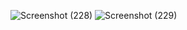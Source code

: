![Screenshot (228)](https://github.com/MuhammadKhalifRasyidi/Tugas12_20220140062/assets/127277447/02f80f8f-e071-49c2-877d-32774d247ec1)
![Screenshot (229)](https://github.com/MuhammadKhalifRasyidi/Tugas12_20220140062/assets/127277447/f5a598bc-b453-44ac-ab2a-30d5f7dca828)
